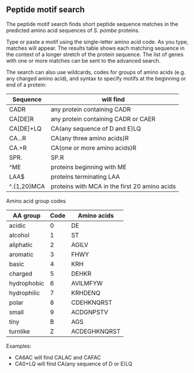## Peptide motif search

The peptide motif search finds short peptide sequence matches in the
predicted amino acid sequences of *S. pombe* proteins.

Type or paste a motif using the single-letter amino acid code. As you
type, matches will appear. The results table shows each matching
sequence in the context of a longer stretch of the protein
sequence. The list of genes with one or more matches can be sent to
the advanced search.

The search can also use wildcards, codes for groups of amino acids
(e.g. any charged amino acid), and syntax to specify motifs at the
beginning or end of a protein:

Sequence | will find 
---------|----------
CADR | any protein containing CADR
CA[DE]R | any protein containing CADR or CAER
CA[DE]+LQ | CA(any sequence of D and E)LQ
CA...R | CA(any three amino acids)R
CA.+R | CA(one or more amino acids)R
SPR.|SP.R | SPRX or SPXR
^ME | proteins beginning with ME
LAA$ | proteins terminating LAA
^.{1,20}MCA | proteins with MCA in the first 20 amino acids

Amino acid group codes

AA group | Code | Amino acids
---------|------|------------
acidic | 0 | DE
alcohol | 1 | ST
aliphatic | 2 | AGILV
aromatic | 3 | FHWY
basic | 4 | KRH
charged | 5 | DEHKR
hydrophobic | 6 | AVILMFYW
hydrophilic | 7 | KRHDENQ
polar | 8 | CDEHKNQRST
small | 9 | ACDGNPSTV
tiny | B | AGS
turnlike | Z | ACDEGHKNQRST 

Examples:

- CA6AC will find CALAC and CAFAC
- CA0+LQ will find CA(any sequence of D or E)LQ